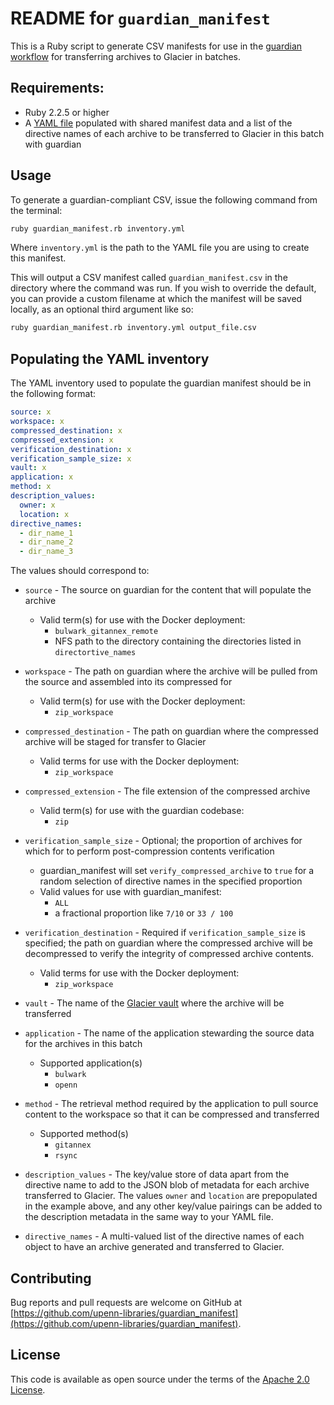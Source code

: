 # README for `guardian_manifest`

This is a Ruby script to generate CSV manifests for use in the [guardian workflow](https://github.com/upenn-libraries/guardian/) for transferring archives to Glacier in batches.

## Requirements:

* Ruby 2.2.5 or higher
* A [YAML file](inventory.yml.example) populated with shared manifest data and a list of the directive names of each archive to be transferred to Glacier in this batch with guardian

## Usage

To generate a guardian-compliant CSV, issue the following command from the terminal:

```bash
ruby guardian_manifest.rb inventory.yml
```

Where `inventory.yml` is the path to the YAML file you are using to create this manifest.

This will output a CSV manifest called `guardian_manifest.csv` in the directory where the command was run.  If you wish to override the default, you can provide a custom filename at which the manifest will be saved locally, as an optional third argument like so:

```bash
ruby guardian_manifest.rb inventory.yml output_file.csv
```

## Populating the YAML inventory

The YAML inventory used to populate the guardian manifest should be in the following format:

```YAML
source: x
workspace: x
compressed_destination: x
compressed_extension: x
verification_destination: x
verification_sample_size: x
vault: x
application: x
method: x
description_values:
  owner: x
  location: x
directive_names:
  - dir_name_1
  - dir_name_2
  - dir_name_3
```

The values should correspond to:

* `source` - The source on guardian for the content that will populate the archive
  * Valid term(s) for use with the Docker deployment:
    * `bulwark_gitannex_remote`
    * NFS path to the directory containing the directories listed in `directortive_names`

* `workspace` - The path on guardian where the archive will be pulled from the source and assembled into its compressed for
  * Valid term(s) for use with the Docker deployment:
    * `zip_workspace`

* `compressed_destination` - The path on guardian where the compressed archive will be staged for transfer to Glacier
  * Valid terms for use with the Docker deployment:
    * `zip_workspace`

* `compressed_extension` - The file extension of the compressed archive
  * Valid term(s) for use with the guardian codebase:
    * `zip`

* `verification_sample_size` - Optional; the proportion of archives for which for to perform post-compression contents verification
  * guardian_manifest will set `verify_compressed_archive` to `true` for a random selection of directive names in the specified proportion
  * Valid values for use with guardian_manifest:
    * `ALL`
    * a fractional proportion like `7/10` or `33 / 100`

* `verification_destination` - Required if `verification_sample_size` is specified; the path on guardian where the compressed archive will be decompressed to verify the integrity of compressed archive contents.
  * Valid terms for use with the Docker deployment:
    * `zip_workspace`

* `vault` - The name of the [Glacier vault](https://docs.aws.amazon.com/amazonglacier/latest/dev/working-with-vaults.html) where the archive will be transferred

* `application` - The name of the application stewarding the source data for the archives in this batch

  * Supported application(s)
    * `bulwark`
    * `openn`

* `method` - The retrieval method required by the application to pull source content to the workspace so that it can be compressed and transferred

  * Supported method(s)
    * `gitannex`
    * `rsync`

* `description_values` - The key/value store of data apart from the directive name to add to the JSON blob of metadata for each archive transferred to Glacier.  The values `owner` and `location` are prepopulated in the example above, and any other key/value pairings can be added to the description metadata in the same way to your YAML file.

* `directive_names` - A multi-valued list of the directive names of each object to have an archive generated and transferred to Glacier.

## Contributing

Bug reports and pull requests are welcome on GitHub at [https://github.com/upenn-libraries/guardian_manifest](https://github.com/upenn-libraries/guardian_manifest).

## License

This code is available as open source under the terms of the [Apache 2.0 License](https://opensource.org/licenses/Apache-2.0).

